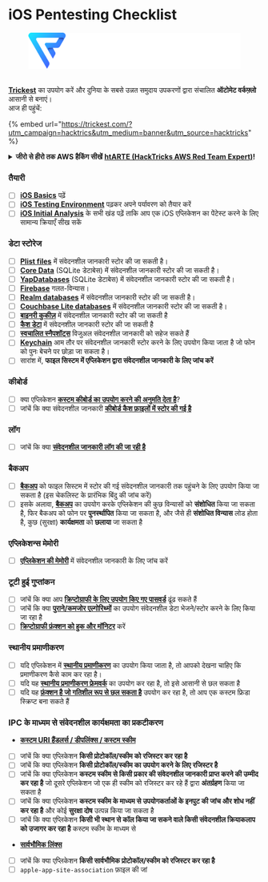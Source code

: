 # iOS Pentesting Checklist

<figure><img src="../.gitbook/assets/image (3) (1) (1) (1) (1).png" alt=""><figcaption></figcaption></figure>

\
[**Trickest**](https://trickest.com/?utm\_campaign=hacktrics\&utm\_medium=banner\&utm\_source=hacktricks) का उपयोग करें और दुनिया के सबसे उन्नत समुदाय उपकरणों द्वारा संचालित **ऑटोमेट वर्कफ़्लो** आसानी से बनाएं।\
आज ही पहुंचें:

{% embed url="https://trickest.com/?utm_campaign=hacktrics&utm_medium=banner&utm_source=hacktricks" %}

<details>

<summary><strong>जीरो से हीरो तक AWS हैकिंग सीखें</strong> <a href="https://training.hacktricks.xyz/courses/arte"><strong>htARTE (HackTricks AWS Red Team Expert)</strong></a><strong>!</strong></summary>

HackTricks का समर्थन करने के अन्य तरीके:

* यदि आप अपनी कंपनी का **विज्ञापन HackTricks में देखना चाहते हैं** या **HackTricks को PDF में डाउनलोड करना चाहते हैं** तो [**सदस्यता योजनाएं देखें**](https://github.com/sponsors/carlospolop)!
* [**आधिकारिक PEASS & HackTricks स्वैग**](https://peass.creator-spring.com) प्राप्त करें
* [**The PEASS Family**](https://opensea.io/collection/the-peass-family) की खोज करें, हमारा विशेष [**NFTs**](https://opensea.io/collection/the-peass-family) संग्रह
* **शामिल हों** 💬 [**डिस्कॉर्ड समूह**](https://discord.gg/hRep4RUj7f) या [**टेलीग्राम समूह**](https://t.me/peass) या हमें **ट्विटर** 🐦 [**@carlospolopm**](https://twitter.com/hacktricks_live)** पर फॉलो** करें।
* **हैकिंग ट्रिक्स साझा करें** द्वारा PRs सबमिट करके [**HackTricks**](https://github.com/carlospolop/hacktricks) और [**HackTricks Cloud**](https://github.com/carlospolop/hacktricks-cloud) github repos में।

</details>

### तैयारी

* [ ] [**iOS Basics**](ios-pentesting/ios-basics.md) पढ़ें
* [ ] [**iOS Testing Environment**](ios-pentesting/ios-testing-environment.md) पढ़कर अपने पर्यावरण को तैयार करें
* [ ] [**iOS Initial Analysis**](ios-pentesting/#initial-analysis) के सभी खंड पढ़ें ताकि आप एक iOS एप्लिकेशन का पेंटेस्ट करने के लिए सामान्य क्रियाएँ सीख सकें

### डेटा स्टोरेज

* [ ] [**Plist files**](ios-pentesting/#plist) में संवेदनशील जानकारी स्टोर की जा सकती है।
* [ ] [**Core Data**](ios-pentesting/#core-data) (SQLite डेटाबेस) में संवेदनशील जानकारी स्टोर की जा सकती है।
* [ ] [**YapDatabases**](ios-pentesting/#yapdatabase) (SQLite डेटाबेस) में संवेदनशील जानकारी स्टोर की जा सकती है।
* [ ] [**Firebase**](ios-pentesting/#firebase-real-time-databases) गलत-विन्यास।
* [ ] [**Realm databases**](ios-pentesting/#realm-databases) में संवेदनशील जानकारी स्टोर की जा सकती है।
* [ ] [**Couchbase Lite databases**](ios-pentesting/#couchbase-lite-databases) में संवेदनशील जानकारी स्टोर की जा सकती है।
* [ ] [**बाइनरी कुकीज़**](ios-pentesting/#cookies) में संवेदनशील जानकारी स्टोर की जा सकती है
* [ ] [**कैश डेटा**](ios-pentesting/#cache) में संवेदनशील जानकारी स्टोर की जा सकती है
* [ ] [**स्वचालित स्नैपशॉट्स**](ios-pentesting/#snapshots) विजुअल संवेदनशील जानकारी को सहेज सकते हैं
* [ ] [**Keychain**](ios-pentesting/#keychain) आम तौर पर संवेदनशील जानकारी स्टोर करने के लिए उपयोग किया जाता है जो फोन को पुनः बेचने पर छोड़ा जा सकता है।
* [ ] सारांश में, **फाइल सिस्टम में एप्लिकेशन द्वारा संवेदनशील जानकारी के लिए जांच करें**

### कीबोर्ड

* [ ] क्या एप्लिकेशन [**कस्टम कीबोर्ड का उपयोग करने की अनुमति देता है**](ios-pentesting/#custom-keyboards-keyboard-cache)?
* [ ] जांचें कि क्या संवेदनशील जानकारी [**कीबोर्ड कैश फ़ाइलों में स्टोर की गई है**](ios-pentesting/#custom-keyboards-keyboard-cache)

### **लॉग**

* [ ] जांचें कि क्या [**संवेदनशील जानकारी लॉग की जा रही है**](ios-pentesting/#logs)

### बैकअप

* [ ] [**बैकअप**](ios-pentesting/#backups) को फाइल सिस्टम में स्टोर की गई संवेदनशील जानकारी तक पहुंचने के लिए उपयोग किया जा सकता है (इस चेकलिस्ट के प्रारंभिक बिंदु की जांच करें)
* [ ] इसके अलावा, [**बैकअप**](ios-pentesting/#backups) का उपयोग करके एप्लिकेशन की कुछ विन्यासों को **संशोधित** किया जा सकता है, फिर बैकअप को फोन पर **पुनर्स्थापित** किया जा सकता है, और जैसे ही **संशोधित विन्यास** लोड होता है, कुछ (सुरक्षा) **कार्यक्षमता** को **छलाया** जा सकता है

### **एप्लिकेशन्स मेमोरी**

* [ ] [**एप्लिकेशन की मेमोरी**](ios-pentesting/#testing-memory-for-sensitive-data) में संवेदनशील जानकारी के लिए जांच करें

### **टूटी हुई गुप्तांकन**

* [ ] जांचें कि क्या आप [**क्रिप्टोग्राफी के लिए उपयोग किए गए पासवर्ड**](ios-pentesting/#broken-cryptography) ढूंढ सकते हैं
* [ ] जांचें कि क्या [**पुराने/कमजोर एल्गोरिथ्मों**](ios-pentesting/#broken-cryptography) का उपयोग संवेदनशील डेटा भेजने/स्टोर करने के लिए किया जा रहा है
* [ ] [**क्रिप्टोग्राफी फ़ंक्शन को हुक और मॉनिटर**](ios-pentesting/#broken-cryptography) करें

### **स्थानीय प्रमाणीकरण**

* [ ] यदि एप्लिकेशन में [**स्थानीय प्रमाणीकरण**](ios-pentesting/#local-authentication) का उपयोग किया जाता है, तो आपको देखना चाहिए कि प्रमाणीकरण कैसे काम कर रहा है।
* [ ] यदि यह [**स्थानीय प्रमाणीकरण फ्रेमवर्क**](ios-pentesting/#local-authentication-framework) का उपयोग कर रहा है, तो इसे आसानी से छल सकता है
* [ ] यदि यह [**फ़ंक्शन है जो गतिशील रूप से छल सकता है**](ios-pentesting/#local-authentication-using-keychain) उपयोग कर रहा है, तो आप एक कस्टम फ्रिडा स्क्रिप्ट बना सकते हैं

### IPC के माध्यम से संवेदनशील कार्यक्षमता का प्रकटीकरण

* [**कस्टम URI हैंडलर्स / डीपलिंक्स / कस्टम स्कीम**](ios-pentesting/#custom-uri-handlers-deeplinks-custom-schemes)
* [ ] जांचें कि क्या एप्लिकेशन **किसी प्रोटोकॉल/स्कीम को रजिस्टर कर रहा है**
* [ ] जांचें कि क्या एप्लिकेशन **किसी प्रोटोकॉल/स्कीम का उपयोग करने के लिए रजिस्टर है**
* [ ] जांचें कि क्या एप्लिकेशन **कस्टम स्कीम से किसी प्रकार की संवेदनशील जानकारी प्राप्त करने की उम्मीद कर रहा है** जो दूसरे एप्लिकेशन जो एक ही स्कीम को रजिस्टर कर रहे हैं द्वारा **अंतर्ग्रहण** किया जा सकता है
* [ ] जांचें कि क्या एप्लिकेशन **कस्टम स्कीम के माध्यम से उपयोगकर्ताओं के इनपुट की जांच और शोध नहीं कर रहा है** और कोई **सुरक्षा दोष** उत्पन्न किया जा सकता है
* [ ] जांचें कि क्या एप्लिकेशन **किसी भी स्थान से कॉल किया जा सकने वाले किसी संवेदनशील क्रियाकलाप को उजागर कर रहा है** कस्टम स्कीम के माध्यम से
* [**सार्वभौमिक लिंक्स**](ios-pentesting/#universal-links)
* [ ] जांचें कि क्या एप्लिकेशन **किसी सार्वभौमिक प्रोटोकॉल/स्कीम को रजिस्टर कर रहा है**
* [ ] `apple-app-site-association` फ़ाइल की जां
